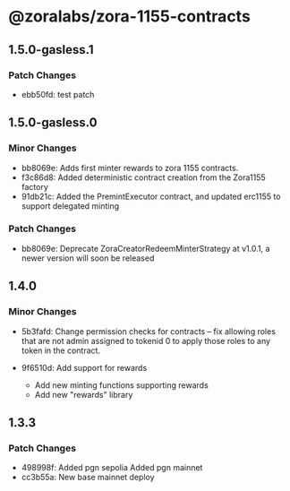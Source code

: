 # @zoralabs/zora-1155-contracts

## 1.5.0-gasless.1

### Patch Changes

- ebb50fd: test patch

## 1.5.0-gasless.0

### Minor Changes

- bb8069e: Adds first minter rewards to zora 1155 contracts.
- f3c86d8: Added deterministic contract creation from the Zora1155 factory
- 91db21c: Added the PremintExecutor contract, and updated erc1155 to support delegated minting

### Patch Changes

- bb8069e: Deprecate ZoraCreatorRedeemMinterStrategy at v1.0.1, a newer version will soon be released

## 1.4.0

### Minor Changes

- 5b3fafd: Change permission checks for contracts – fix allowing roles that are not admin assigned to tokenid 0 to apply those roles to any token in the contract.
- 9f6510d: Add support for rewards

  - Add new minting functions supporting rewards
  - Add new "rewards" library

## 1.3.3

### Patch Changes

- 498998f: Added pgn sepolia
  Added pgn mainnet
- cc3b55a: New base mainnet deploy
